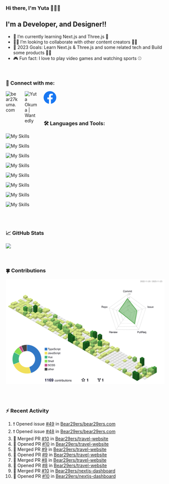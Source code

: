 ### Hi there, I'm Yuta 🤟🏻🐻

## I'm a Developer, and Designer!!

- 🌱 I’m currently learning Next.js and Three.js 🤣
- 👬🏻 I’m looking to collaborate with other content creators 👋🏻
- 🥅 2023 Goals: Learn Next.js & Three.js and some related tech and Build some products 💪🏻
- 🎮 Fun fact: I love to play video games and watching sports ⚾️

<br />

### :wave: Connect with me:

[<img align="left" alt="bear27kuma.com" width="40px" src="https://user-images.githubusercontent.com/39920490/156489586-f125813b-e344-46d6-9306-f5786684b976.jpg" style="margin-right: 20px;" />](https://bear29ers.github.io/)
[<img align="left" alt="Yuta Okuma | Wantedly" width="40px" src="https://user-images.githubusercontent.com/39920490/156489528-fdc520d6-10f1-43b6-8bf8-fadf8dcf1a90.jpg" style="margin-right: 20px;" />](https://www.wantedly.com/id/yuta_okuma_b)
[<img align="left" alt="Yuta Okuma | Facebook" width="40px" src="https://github.com/github/explore/blob/main/topics/facebook/facebook.png?raw=true" style="margin-right: 20px;" />](https://www.facebook.com/kumakuma1129/)

[//]: # '[<img align="left" alt="Yuta Okuma | Instagram" width="40px" src="https://github.com/github/explore/blob/main/topics/instagram/instagram.png?raw=true" />](https://www.instagram.com/bear_27earl/)'

<br />
<br />
<br />
<br />

### :hammer_and_wrench: Languages and Tools:

![My Skills](https://skillicons.dev/icons?i=html,css,sass,tailwind,bootstrap,js,ts)

![My Skills](https://skillicons.dev/icons?i=jquery,threejs,react,emotion,styledcomponents,materialui,nextjs)

![My Skills](https://skillicons.dev/icons?i=vercel,vue,nuxt,vite,nodejs,express,jest)

![My Skills](https://skillicons.dev/icons?i=regex,webpack,babel,php,laravel,mysql,sqlite)

![My Skills](https://skillicons.dev/icons?i=docker,git,github,githubactions,aws,gcp,firebase)

![My Skills](https://skillicons.dev/icons?i=vim,neovim,linux,bash,lua,markdown,svg)

![My Skills](https://skillicons.dev/icons?i=idea,vscode,atom,figma,xd,ps,ai)

![My Skills](https://skillicons.dev/icons?i=pr,ae,postman,sentry,codepen,stackoverflow,discord)

<br />
<br />

### :chart_with_upwards_trend: GitHub Stats

<div style="display: flex;">
    <a href="https://github.com/Bear29ers">
        <img height="220px;" src="https://github-readme-stats-bear29ers.vercel.app/api?username=Bear29ers&show_icons=true&theme=bear">
    </a>
</div>

<br />
<br />

### :four_leaf_clover: Contributions

![](./profile-3d-contrib/profile-green-animate.svg)

<br />
<br />

### :zap: Recent Activity

<!--START_SECTION:activity-->

1. ❗ Opened issue [#49](https://github.com/Bear29ers/bear29ers.com/issues/49) in [Bear29ers/bear29ers.com](https://github.com/Bear29ers/bear29ers.com)
2. ❗ Opened issue [#48](https://github.com/Bear29ers/bear29ers.com/issues/48) in [Bear29ers/bear29ers.com](https://github.com/Bear29ers/bear29ers.com)
3. 🎉 Merged PR [#10](https://github.com/Bear29ers/travel-website/pull/10) in [Bear29ers/travel-website](https://github.com/Bear29ers/travel-website)
4. 💪 Opened PR [#10](https://github.com/Bear29ers/travel-website/pull/10) in [Bear29ers/travel-website](https://github.com/Bear29ers/travel-website)
5. 🎉 Merged PR [#9](https://github.com/Bear29ers/travel-website/pull/9) in [Bear29ers/travel-website](https://github.com/Bear29ers/travel-website)
6. 💪 Opened PR [#9](https://github.com/Bear29ers/travel-website/pull/9) in [Bear29ers/travel-website](https://github.com/Bear29ers/travel-website)
7. 🎉 Merged PR [#8](https://github.com/Bear29ers/travel-website/pull/8) in [Bear29ers/travel-website](https://github.com/Bear29ers/travel-website)
8. 💪 Opened PR [#8](https://github.com/Bear29ers/travel-website/pull/8) in [Bear29ers/travel-website](https://github.com/Bear29ers/travel-website)
9. 🎉 Merged PR [#10](https://github.com/Bear29ers/nextjs-dashboard/pull/10) in [Bear29ers/nextjs-dashboard](https://github.com/Bear29ers/nextjs-dashboard)
10. 💪 Opened PR [#10](https://github.com/Bear29ers/nextjs-dashboard/pull/10) in [Bear29ers/nextjs-dashboard](https://github.com/Bear29ers/nextjs-dashboard)

<!--END_SECTION:activity-->
